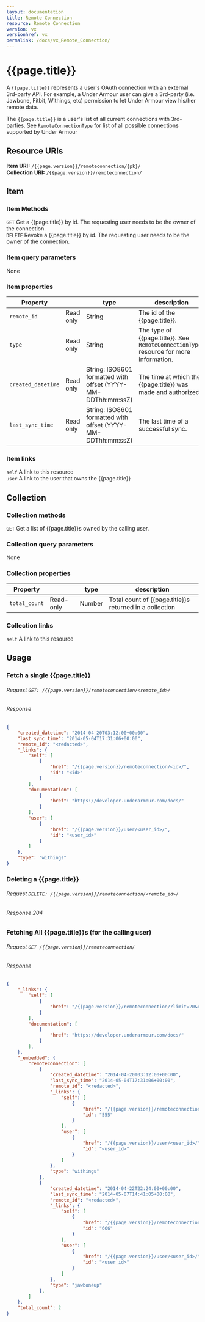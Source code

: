 ```yaml
---
layout: documentation
title: Remote Connection
resource: Remote Connection
version: vx
versionhref: vx
permalink: /docs/vx_Remote_Connection/
---
```


# {{page.title}}

A `{{page.title}}` represents a user's OAuth connection with an external 3rd-party API. For example, a Under Armour user can give a 3rd-party (i.e. Jawbone, Fitbit, Withings, etc) permission to let Under Armour view his/her remote data.

The `{{page.title}}` is a user's list of all current connections with 3rd-parties. See [`RemoteConnectionType`](/docs/{{page.versionhref}}_Remote_Connection_Type) for list of all possible connections supported by Under Armour

## Resource URIs

**Item URI:** `/{{page.version}}/remoteconnection/{pk}/`  
**Collection URI:** `/{{page.version}}/remoteconnection/`  

## Item

### Item Methods

`GET` Get a {{page.title}} by id. The requesting user needs to be the owner of the connection.  
`DELETE` Revoke a {{page.title}} by id. The requesting user needs to be the owner of the connection.

### Item query parameters

None

### Item properties <a name="itemproperties"></a>

| Property           |           | type                                                         | description                                                                               |
|--------------------|-----------|--------------------------------------------------------------|-------------------------------------------------------------------------------------------|
| `remote_id`        | Read only | String                                                       | The id of the {{page.title}}.                                                          |
| `type`             | Read only | String                                                       | The type of {{page.title}}. See `RemoteConnectionTypes` resource for more information. |
| `created_datetime` | Read only | String: ISO8601 formatted with offset (YYYY-MM-DDThh:mm:ssZ) | The time at which the {{page.title}} was made and authorized.                          |
| `last_sync_time`   | Read only | String: ISO8601 formatted with offset (YYYY-MM-DDThh:mm:ssZ) | The last time of a successful sync.                                                       |

### Item links <a name="itemlinks"></a>

`self` A link to this resource  
`user` A link to the user that owns the {{page.title}}

## Collection

### Collection methods

`GET` Get a list of {{page.title}}s owned by the calling user.

### Collection query parameters

None

### Collection properties

| Property      |           | type   | description                                                |
|---------------|-----------|--------|------------------------------------------------------------|
| `total_count` | Read-only | Number | Total count of {{page.title}}s returned in a collection |

### Collection links

`self` A link to this resource

## Usage

### Fetch a single {{page.title}}

###### Request `GET: /{{page.version}}/remoteconnection/<remote_id>/`

###### Response

```json
{
    "created_datetime": "2014-04-20T03:12:00+00:00",
    "last_sync_time": "2014-05-04T17:31:06+00:00",
    "remote_id": "<redacted>",
    "_links": {
        "self": [
            {
                "href": "/{{page.version}}/remoteconnection/<id>/",
                "id": "<id>"
            }
        ],
        "documentation": [
            {
                "href": "https://developer.underarmour.com/docs/"
            }
        ],
        "user": [
            {
                "href": "/{{page.version}}/user/<user_id>/",
                "id": "<user_id>"
            }
        ]
    },
    "type": "withings"
}
```

### Deleting a {{page.title}}

###### Request `DELETE: /{{page.version}}/remoteconnection/<remote_id>/`

###### Response 204

### Fetching All {{page.title}}s (for the calling user)

###### Request `GET /{{page.version}}/remoteconnection/`

###### Response

```json
{
    "_links": {
        "self": [
            {
                "href": "/{{page.version}}/remoteconnection/?limit=20&offset=0"
            }
        ],
        "documentation": [
            {
                "href": "https://developer.underarmour.com/docs/"
            }
        ],
    },
    "_embedded": {
        "remoteconnection": [
            {
                "created_datetime": "2014-04-20T03:12:00+00:00",
                "last_sync_time": "2014-05-04T17:31:06+00:00",
                "remote_id": "<redacted>",
                "_links": {
                    "self": [
                        {
                            "href": "/{{page.version}}/remoteconnection/555/",
                            "id": "555"
                        }
                    ],
                    "user": [
                        {
                            "href": "/{{page.version}}/user/<user_id>/",
                            "id": "<user_id>"
                        }
                    ]
                },
                "type": "withings"
            },
            {
                "created_datetime": "2014-04-22T22:24:00+00:00",
                "last_sync_time": "2014-05-07T14:41:05+00:00",
                "remote_id": "<redacted>",
                "_links": {
                    "self": [
                        {
                            "href": "/{{page.version}}/remoteconnection/666/",
                            "id": "666"
                        }
                    ],
                    "user": [
                        {
                            "href": "/{{page.version}}/user/<user_id>/",
                            "id": "<user_id>"
                        }
                    ]
                },
                "type": "jawboneup"
            },
        ]
    },
    "total_count": 2
}
```
